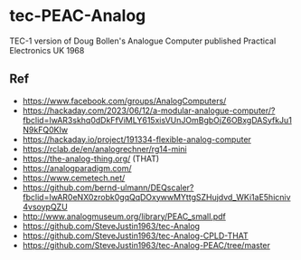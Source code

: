 # tec-PEAC-Analog
TEC-1 version of Doug Bollen's Analogue Computer published Practical Electronics UK 1968


## Ref
- https://www.facebook.com/groups/AnalogComputers/
- https://hackaday.com/2023/06/12/a-modular-analogue-computer/?fbclid=IwAR3skhq0dDkFfViMLY615xisVUnJOmBgbOjZ6OBxgDASyfkJu1N9kFQ0KIw
- https://hackaday.io/project/191334-flexible-analog-computer
- https://rclab.de/en/analogrechner/rg14-mini
- https://the-analog-thing.org/  (THAT)
- https://analogparadigm.com/
- https://www.cemetech.net/
- https://github.com/bernd-ulmann/DEQscaler?fbclid=IwAR0eNX0zrobk0gqQqDOxywwMYttgSZHujdvd_WKi1aE5hicniv4vsoypQZU
- http://www.analogmuseum.org/library/PEAC_small.pdf
- https://github.com/SteveJustin1963/tec-Analog
- https://github.com/SteveJustin1963/tec-Analog-CPLD-THAT
- https://github.com/SteveJustin1963/tec-Analog-PEAC/tree/master

